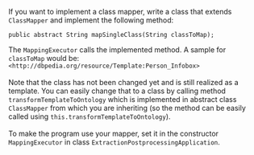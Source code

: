If you want to implement a class mapper, write a class that extends 
`ClassMapper` and implement the following method:
````
public abstract String mapSingleClass(String classToMap);
````
The `MappingExecutor` calls the implemented method. A sample for 
`classToMap` would be: 
`<http://dbpedia.org/resource/Template:Person_Infobox>` <br/> <br/> 
Note that the class has not been changed yet and is still realized
as a template. You can easily change that to a class by calling
method `transformTemplateToOntology` which is implemented in 
abstract class `ClassMapper` from which you are inheriting
(so the method can be easily called using 
`this.transformTemplateToOntology`).<br/><br/> 
To make the program use your mapper, set it in the constructor 
`MappingExecutor` in class `ExtractionPostprocessingApplication`.
